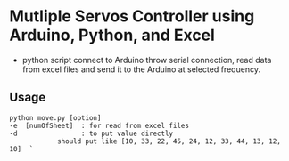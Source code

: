 # Mutliple Servos Controller using Arduino, Python, and Excel       
- python script connect to Arduino throw serial connection, read data from excel files and send it to the Arduino at selected frequency.     


Usage     
-------------------------
```
python move.py [option]    
-e  [numOfSheet]  : for read from excel files           
-d                : to put value directly           
		    should put like [10, 33, 22, 45, 24, 12, 33, 44, 13, 12, 10]  `
```
